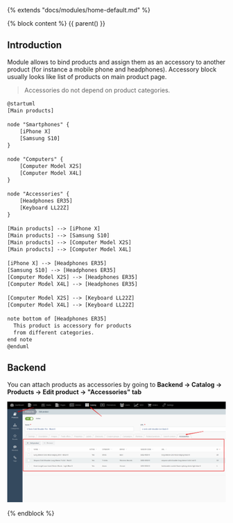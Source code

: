 {% extends "docs/modules/home-default.md" %}

{% block content %}
{{ parent() }}

## Introduction

Module allows to bind products and assign them as an accessory to another product (for instance a mobile phone and headphones).
Accessory block usually looks like list of products on main product page.

> Accessories do not depend on product categories.

```plantuml
@startuml
[Main products]

node "Smartphones" {
    [iPhone X]
    [Samsung S10]
}

node "Computers" {
    [Computer Model X2S]
    [Computer Model X4L]
}

node "Accessories" {
    [Headphones ER35]
    [Keyboard LL22Z]
}

[Main products] --> [iPhone X]
[Main products] --> [Samsung S10]
[Main products] --> [Computer Model X2S]
[Main products] --> [Computer Model X4L]

[iPhone X] --> [Headphones ER35]
[Samsung S10] --> [Headphones ER35]
[Computer Model X2S] --> [Headphones ER35]
[Computer Model X4L] --> [Headphones ER35]

[Computer Model X2S] --> [Keyboard LL22Z]
[Computer Model X4L] --> [Keyboard LL22Z]

note bottom of [Headphones ER35]
  This product is accessory for products
  from different categories.
end note
@enduml
```

## Backend

You can attach products as accessories by going to **Backend -> Catalog -> Products -> Edit product -> "Accessories" tab**

![](./../../assets/images/backend-accessory-1.png)

{% endblock %}